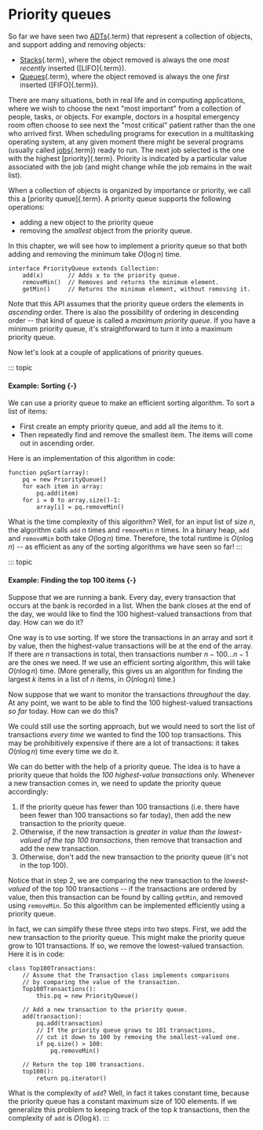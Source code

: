 
# Priority queues

So far we have seen two [ADTs](#adt){.term} that
represent a collection of objects, and support adding and removing
objects:

-   [Stacks](#stack){.term}, where the object
    removed is always the one *most recently* inserted
    ([LIFO]{.term}).
-   [Queues](#queue){.term}, where the object
    removed is always the one *first* inserted ([FIFO]{.term}).

There are many situations, both in real life and in computing
applications, where we wish to choose the next "most important" from a
collection of people, tasks, or objects. For example, doctors in a
hospital emergency room often choose to see next the "most critical"
patient rather than the one who arrived first. When scheduling programs
for execution in a multitasking operating system, at any given moment
there might be several programs (usually called
[jobs](#job){.term}) ready to run. The next job
selected is the one with the highest [priority]{.term}. Priority is indicated by a particular value associated
with the job (and might change while the job remains in the wait list).

When a collection of objects is organized by importance or priority, we
call this a [priority queue]{.term}. A priority
queue supports the following operations:

-   adding a new object to the priority queue
-   removing the *smallest* object from the priority queue.

In this chapter, we will see how to implement a priority queue so that
both adding and removing the minimum take $O(\log n)$ time.

    interface PriorityQueue extends Collection:
        add(x)       // Adds x to the priority queue.
        removeMin()  // Removes and returns the minimum element.
        getMin()     // Returns the minimum element, without removing it.

Note that this API assumes that the priority queue orders the elements
in *ascending* order. There is also the possibility of ordering in
descending order -- that kind of queue is called a *maximum priority
queue*. If you have a minimum priority queue, it's straightforward to
turn it into a maximum priority queue.

Now let's look at a couple of applications of priority queues.

::: topic
#### Example: Sorting {-}

We can use a priority queue to make an efficient sorting algorithm. To
sort a list of items:

-   First create an empty priority queue, and add all the items to it.
-   Then repeatedly find and remove the smallest item. The items will
    come out in ascending order.

Here is an implementation of this algorithm in code:

    function pqSort(array):
        pq = new PriorityQueue()
        for each item in array:
            pq.add(item)
        for i = 0 to array.size()-1:
            array[i] = pq.removeMin()

What is the time complexity of this algorithm? Well, for an input list
of size $n$, the algorithm calls `add` $n$ times and `removeMin` $n$
times. In a binary heap, `add` and `removeMin` both take $O(\log n)$
time. Therefore, the total runtime is $O(n \log n)$ -- as efficient as
any of the sorting algorithms we have seen so far!
:::


::: topic
#### Example: Finding the top 100 items {-}

Suppose that we are running a bank. Every day, every transaction that
occurs at the bank is recorded in a list. When the bank closes at the
end of the day, we would like to find the 100 highest-valued
transactions from that day. How can we do it?

One way is to use sorting. If we store the transactions in an array and
sort it by value, then the highest-value transactions will be at the end
of the array. If there are *n* transactions in total, then transactions
number $n-100\ldots n-1$ are the ones we need. If we use an efficient
sorting algorithm, this will take $O(n \log n)$ time. (More generally,
this gives us an algorithm for finding the largest $k$ items in a list
of $n$ items, in $O(n \log n)$ time.)

Now suppose that we want to monitor the transactions *throughout* the
day. At any point, we want to be able to find the 100 highest-valued
transactions *so far* today. How can we do this?

We could still use the sorting approach, but we would need to sort the
list of transactions *every time* we wanted to find the 100 top
transactions. This may be prohibitively expensive if there are a lot of
transactions: it takes $O(n \log n)$ time every time we do it.

We can do better with the help of a priority queue. The idea is to have
a priority queue that holds the *100 highest-value transactions* only.
Whenever a new transaction comes in, we need to update the priority
queue accordingly:

1.  If the priority queue has fewer than 100 transactions (i.e. there
    have been fewer than 100 transactions so far today), then add the
    new transaction to the priority queue.
2.  Otherwise, if the new transaction is *greater in value than the
    lowest-valued of the top 100 transactions*, then remove that
    transaction and add the new transaction.
3.  Otherwise, don't add the new transaction to the priority queue
    (it's not in the top 100).

Notice that in step 2, we are comparing the new transaction to the
*lowest-valued* of the top 100 transactions -- if the transactions are
ordered by value, then this transaction can be found by calling
`getMin`, and removed using `removeMin`. So this algorithm can be
implemented efficiently using a priority queue.

In fact, we can simplify these three steps into two steps. First, we add
the new transaction to the priority queue. This might make the priority
queue grow to 101 transactions. If so, we remove the lowest-valued
transaction. Here it is in code:

    class Top100Transactions:
        // Assume that the Transaction class implements comparisons
        // by comparing the value of the transaction.
        Top100Transactions():
            this.pq = new PriorityQueue()

        // Add a new transaction to the priority queue.
        add(transaction):
            pq.add(transaction)
            // If the priority queue grows to 101 transactions,
            // cut it down to 100 by removing the smallest-valued one.
            if pq.size() > 100:
                pq.removeMin()

        // Return the top 100 transactions.
        top100():
            return pq.iterator()


What is the complexity of `add`? Well, in fact it takes constant time,
because the priority queue has a constant maximum size of 100 elements.
If we generalize this problem to keeping track of the top $k$
transactions, then the complexity of `add` is $O(\log k)$.
:::
